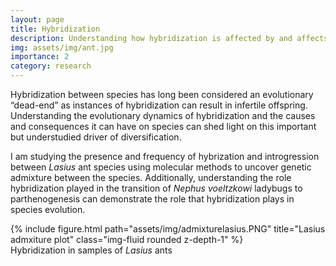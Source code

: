 ```yaml
---
layout: page
title: Hybridization
description: Understanding how hybridization is affected by and affects insect genomes
img: assets/img/ant.jpg
importance: 2
category: research
---
```


Hybridization between species has long been considered an evolutionary “dead-end” as instances of hybridization can result in infertile offspring. Understanding the evolutionary dynamics of hybridization and the causes and consequences it can have on species can shed light on this important but understudied driver of diversification.
  
I am studying the presence and frequency of hybrization and introgression between *Lasius* ant species using molecular methods to uncover genetic admixture between the species. Additionally, understanding the role hybridization played in the transition of *Nephus voeltzkowi* ladybugs to parthenogenesis can demonstrate the role that hybridization plays in species evolution.
  

<div class="row">
    <div class="col-sm mt-3 mt-md-0">
        {% include figure.html path="assets/img/admixturelasius.PNG" title="Lasius admxiture plot" class="img-fluid rounded z-depth-1" %}
    </div>
</div>
<div class="caption">
    Hybridization in samples of <i>Lasius</i> ants
</div>

